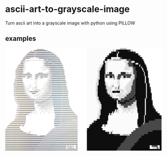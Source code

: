 # ascii-art-to-grayscale-image
Turn ascii art into a grayscale image with python using PILLOW

## examples
![Example](https://github.com/equationslayer12/ascii-art-to-grayscale-image/blob/main/example.png?raw=true)
